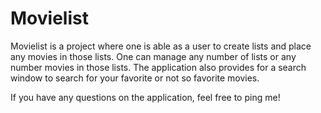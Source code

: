 # Movielist

Movielist is a project where one is able as a user to create lists and place any movies in those lists. One can manage any number of lists or any number movies in those lists. The application also provides for a search window to search for your favorite or not so favorite movies. 

If you have any questions on the application, feel free to ping me! 
